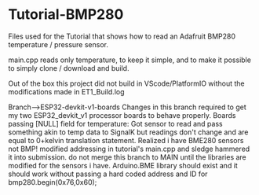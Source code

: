 # Tutorial-BMP280
Files used for the Tutorial that shows how to read an Adafruit BMP280 temperature / pressure sensor.

main.cpp reads only temperature, to keep it simple, and to make it possible to simply clone / download and build.

Out of the box this project did not build in VScode/PlatformIO without the modifications made in ET1_Build.log
	
 Branch-->ESP32-devkit-v1-boards
	Changes in this branch required to get my two ESP32_devkit_v1 processor boards to behave properly. 
Boards passing [NULL] field for temperature: Got sensor to read and pass something akin to temp data to SignalK but readings don't change and are equal to 0+kelvin translation statement. Realized i have BME280 sensors not BMP! modified addressing in tutorial's main.cpp and sledge hammered it into submission.  do not merge this branch to MAIN until the libraries are modified for the sensors i have.  Arduino.BME library should exist and it should work without passing a hard coded address and ID for bmp280.begin(0x76,0x60);
